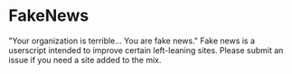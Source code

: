 # FakeNews
"Your organization is terrible... You are fake news."
Fake news is a userscript intended to improve certain left-leaning sites. Please submit an issue if you need a site added to the mix.
